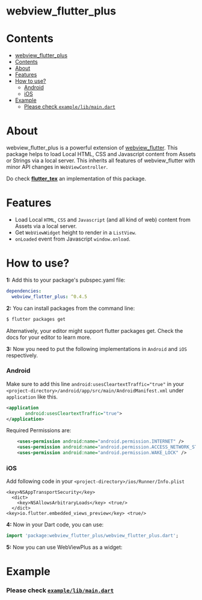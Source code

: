 # webview_flutter_plus

# Contents
- [webview\_flutter\_plus](#webview_flutter_plus)
- [Contents](#contents)
- [About](#about)
- [Features](#features)
- [How to use?](#how-to-use)
    - [Android](#android)
    - [iOS](#ios)
- [Example](#example)
    - [Please check `example/lib/main.dart`](#please-check-examplelibmaindart)

# About
webview_flutter_plus is a powerful extension of [webview_flutter](https://pub.dartlang.org/packages/webview_flutter). This package helps to load Local HTML, CSS and Javascript content from Assets or Strings via a local server. This inherits all features of webview_flutter with minor API changes in `WebViewController`.

Do check [**flutter_tex**](https://pub.dartlang.org/packages/flutter_tex) an implementation of this package.

# Features
- Load Local `HTML`, `CSS` and `Javascript` (and all kind of web) content from Assets via a local server.
- Get `WebViewWidget` height to render in a `ListView`.
- `onLoaded` event from Javascript `window.onload`.

# How to use?
**1:** Add this to your package's pubspec.yaml file:

```yaml
dependencies:
  webview_flutter_plus: ^0.4.5
```

**2:** You can install packages from the command line:

```bash
$ flutter packages get
```

Alternatively, your editor might support flutter packages get. Check the docs for your editor to learn more.


**3:** Now you need to put the following implementations in `Android` and `iOS` respectively.

### Android
Make sure to add this line `android:usesCleartextTraffic="true"` in your `<project-directory>/android/app/src/main/AndroidManifest.xml` under `application` like this.
```xml
<application
       android:usesCleartextTraffic="true">
</application>
```

Required Permissions are:
```xml
    <uses-permission android:name="android.permission.INTERNET" />
    <uses-permission android:name="android.permission.ACCESS_NETWORK_STATE" />
    <uses-permission android:name="android.permission.WAKE_LOCK" />
```

### iOS
Add following code in your `<project-directory>/ios/Runner/Info.plist`
```plist
<key>NSAppTransportSecurity</key>
  <dict>
    <key>NSAllowsArbitraryLoads</key> <true/>
  </dict>
<key>io.flutter.embedded_views_preview</key> <true/> 
```

**4:** Now in your Dart code, you can use:

```dart
import 'package:webview_flutter_plus/webview_flutter_plus.dart'; 
```

**5:** Now you can use WebViewPlus as a widget:

# Example

### Please check [`example/lib/main.dart`](https://github.com/shah-xad/webview_flutter_plus/blob/master/example/lib/main.dart)